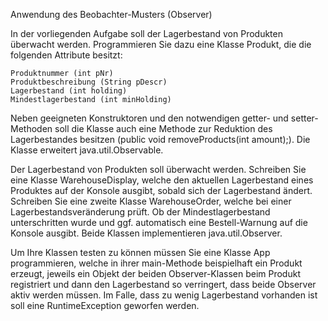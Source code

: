 Anwendung des Beobachter-Musters (Observer)

In der vorliegenden Aufgabe soll der Lagerbestand von Produkten überwacht werden. Programmieren Sie dazu eine Klasse Produkt, die die folgenden Attribute besitzt:

    Produktnummer (int pNr)
    Produktbeschreibung (String pDescr)
    Lagerbestand (int holding)
    Mindestlagerbestand (int minHolding)

Neben geeigneten Konstruktoren und den notwendigen getter- und setter-Methoden soll die Klasse auch eine Methode zur Reduktion des Lagerbestandes besitzen (public void removeProducts(int amount);). Die Klasse erweitert java.util.Observable.

Der Lagerbestand von Produkten soll überwacht werden. Schreiben Sie eine Klasse WarehouseDisplay, welche den aktuellen Lagerbestand eines Produktes auf der Konsole ausgibt, sobald sich der Lagerbestand ändert. Schreiben Sie eine zweite Klasse WarehouseOrder, welche bei einer Lagerbestandsveränderung prüft. Ob der Mindestlagerbestand unterschritten wurde und ggf. automatisch eine Bestell-Warnung auf die Konsole ausgibt. Beide Klassen implementieren java.util.Observer.

Um Ihre Klassen testen zu können müssen Sie eine Klasse App programmieren, welche in ihrer main-Methode beispielhaft ein Produkt erzeugt, jeweils ein Objekt der beiden Observer-Klassen beim Produkt registriert und dann den Lagerbestand so verringert, dass beide Observer aktiv werden müssen. Im Falle, dass zu wenig Lagerbestand vorhanden ist soll eine RuntimeException geworfen werden.